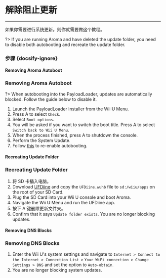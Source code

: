 # 解除阻止更新
---
如果你需要进行系统更新，则你就需要做这个教程。

?> If you are running Aroma and have deleted the update folder, you need to disable both autobooting and recreate the update folder.

### 步骤 {docsify-ignore}

<!-- tabs:start -->

#### **Removing Aroma Autoboot**

### Removing Aroma Autoboot

?> When autobooting into the PayloadLoader, updates are automatically blocked. Follow the guide below to disable it.

1. Launch the PayloadLoader Installer from the Wii U Menu.
1. Press A to select `Check`.
1. Select `Boot options`.
1. You will be asked if you want to switch the boot title. Press A to select `Switch back to Wii U Menu`.
1. When the process finished, press A to shutdown the console.
1. Perform the System Update.
1. Follow [this](../docs/user-guide/aroma/autoboot) to re-enable autobooting.

#### **Recreating Update Folder**

### Recreating Update Folder

1. 将 SD 卡插入电脑。
1. Download [UFDiine](https://github.com/GaryOderNichts/UFDiine/releases/) and copy the `UFDiine.wuhb` file to `sd:/wiiu/apps` on the root of your SD Card.
1. Plug the SD Card into your Wii U console and boot Aroma.
1. Navigate the Wii U Menu and run the UFDiine app.
1. 按下 A 键删除更新文件夹。
1. Confirm that it says `Update folder exists`. You are no longer blocking updates.

#### **Removing DNS Blocks**

### Removing DNS Blocks

1. Enter the Wii U's system settings and navigate to `Internet > Connect to the Internet > Connection List >` `Your WiFi connection > Change Settings > DNS` and set the option to `Auto-obtain`.
1. You are no longer blocking system updates.

<!-- tabs:end -->
